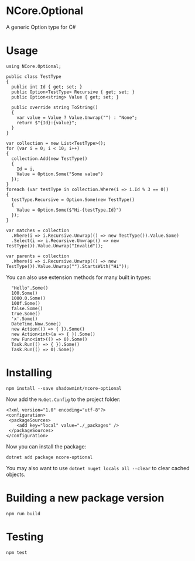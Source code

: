 # NCore.Optional

A generic Option type for C#

# Usage

    using NCore.Optional;

    public class TestType
    {
      public int Id { get; set; }
      public Option<TestType> Recursive { get; set; }
      public Option<string> Value { get; set; }

      public override string ToString()
      {
        var value = Value ? Value.Unwrap("") : "None";
        return $"{Id}:{value}";
      }
    }

    var collection = new List<TestType>();
    for (var i = 0; i < 10; i++)
    {
      collection.Add(new TestType()
      {
        Id = i,
        Value = Option.Some("Some value")
      });
    }
    foreach (var testType in collection.Where(i => i.Id % 3 == 0))
    {
      testType.Recursive = Option.Some(new TestType()
      {
        Value = Option.Some($"Hi-{testType.Id}")
      });
    }

    var matches = collection
      .Where(i => i.Recursive.Unwrap(() => new TestType()).Value.Some)
      .Select(i => i.Recursive.Unwrap(() => new TestType()).Value.Unwrap("Invalid"));

    var parents = collection
      .Where(i => i.Recursive.Unwrap(() => new TestType()).Value.Unwrap("").StartsWith("Hi"));

You can also use extension methods for many built in types:

      "Hello".Some()
      100.Some()
      1000.0.Some()
      100f.Some()
      false.Some()
      true.Some()
      'x'.Some()
      DateTime.Now.Some()
      new Action(() => { }).Some()
      new Action<int>(a => { }).Some()
      new Func<int>(() => 0).Some()
      Task.Run(() => { }).Some()
      Task.Run(() => 0).Some()

# Installing

    npm install --save shadowmint/ncore-optional

Now add the `NuGet.Config` to the project folder:

    <?xml version="1.0" encoding="utf-8"?>
    <configuration>
     <packageSources>
        <add key="local" value="./_packages" />
     </packageSources>
    </configuration>

Now you can install the package:

    dotnet add package ncore-optional

You may also want to use `dotnet nuget locals all --clear` to clear cached objects.

# Building a new package version

    npm run build

# Testing

    npm test
